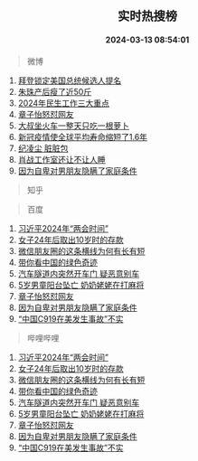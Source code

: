 <div align="center"><h2>实时热搜榜</h2><h4>2024-03-13 08:54:01</h4></div>

> 微博  

1. [拜登锁定美国总统候选人提名](https://s.weibo.com/weibo?q=%23%E6%8B%9C%E7%99%BB%E9%94%81%E5%AE%9A%E7%BE%8E%E5%9B%BD%E6%80%BB%E7%BB%9F%E5%80%99%E9%80%89%E4%BA%BA%E6%8F%90%E5%90%8D%23&t=31&band_rank=1&Refer=top)<br />
2. [朱珠产后瘦了近50斤](https://s.weibo.com/weibo?q=%E6%9C%B1%E7%8F%A0%E4%BA%A7%E5%90%8E%E7%98%A6%E4%BA%86%E8%BF%9150%E6%96%A4&t=31&band_rank=2&Refer=top)<br />
3. [2024年民生工作三大重点](https://s.weibo.com/weibo?q=%232024%E5%B9%B4%E6%B0%91%E7%94%9F%E5%B7%A5%E4%BD%9C%E4%B8%89%E5%A4%A7%E9%87%8D%E7%82%B9%23&t=31&band_rank=3&Refer=top)<br />
4. [章子怡怒怼网友](https://s.weibo.com/weibo?q=%23%E7%AB%A0%E5%AD%90%E6%80%A1%E6%80%92%E6%80%BC%E7%BD%91%E5%8F%8B%23&t=31&band_rank=4&Refer=top)<br />
5. [大叔坐火车一整天只吃一根萝卜](https://s.weibo.com/weibo?q=%23%E5%A4%A7%E5%8F%94%E5%9D%90%E7%81%AB%E8%BD%A6%E4%B8%80%E6%95%B4%E5%A4%A9%E5%8F%AA%E5%90%83%E4%B8%80%E6%A0%B9%E8%90%9D%E5%8D%9C%23&t=31&band_rank=5&Refer=top)<br />
6. [新冠疫情使全球平均寿命缩短了1.6年](https://s.weibo.com/weibo?q=%23%E6%96%B0%E5%86%A0%E7%96%AB%E6%83%85%E4%BD%BF%E5%85%A8%E7%90%83%E5%B9%B3%E5%9D%87%E5%AF%BF%E5%91%BD%E7%BC%A9%E7%9F%AD%E4%BA%861.6%E5%B9%B4%23&t=31&band_rank=6&Refer=top)<br />
7. [纪凌尘 脏脏包](https://s.weibo.com/weibo?q=%E7%BA%AA%E5%87%8C%E5%B0%98%20%E8%84%8F%E8%84%8F%E5%8C%85&t=31&band_rank=7&Refer=top)<br />
8. [肖战工作室还让不让人睡](https://s.weibo.com/weibo?q=%23%E8%82%96%E6%88%98%E5%B7%A5%E4%BD%9C%E5%AE%A4%E8%BF%98%E8%AE%A9%E4%B8%8D%E8%AE%A9%E4%BA%BA%E7%9D%A1%23&t=31&band_rank=8&Refer=top)<br />
9. [因为自卑对男朋友隐瞒了家庭条件](https://s.weibo.com/weibo?q=%23%E5%9B%A0%E4%B8%BA%E8%87%AA%E5%8D%91%E5%AF%B9%E7%94%B7%E6%9C%8B%E5%8F%8B%E9%9A%90%E7%9E%92%E4%BA%86%E5%AE%B6%E5%BA%AD%E6%9D%A1%E4%BB%B6%23&t=31&band_rank=9&Refer=top)<br />

> 知乎  


> 百度  

1. [习近平2024年“两会时间”](https://www.baidu.com/s?wd=%E4%B9%A0%E8%BF%91%E5%B9%B32024%E5%B9%B4%E2%80%9C%E4%B8%A4%E4%BC%9A%E6%97%B6%E9%97%B4%E2%80%9D&sa=fyb_news&rsv_dl=fyb_news)<br />
2. [女子24年后取出10岁时的存款](https://www.baidu.com/s?wd=%E5%A5%B3%E5%AD%9024%E5%B9%B4%E5%90%8E%E5%8F%96%E5%87%BA10%E5%B2%81%E6%97%B6%E7%9A%84%E5%AD%98%E6%AC%BE&sa=fyb_news&rsv_dl=fyb_news)<br />
3. [微信朋友圈的这条横线为何有长有短](https://www.baidu.com/s?wd=%E5%BE%AE%E4%BF%A1%E6%9C%8B%E5%8F%8B%E5%9C%88%E7%9A%84%E8%BF%99%E6%9D%A1%E6%A8%AA%E7%BA%BF%E4%B8%BA%E4%BD%95%E6%9C%89%E9%95%BF%E6%9C%89%E7%9F%AD&sa=fyb_news&rsv_dl=fyb_news)<br />
4. [带你看中国的绿色奇迹](https://www.baidu.com/s?wd=%E5%B8%A6%E4%BD%A0%E7%9C%8B%E4%B8%AD%E5%9B%BD%E7%9A%84%E7%BB%BF%E8%89%B2%E5%A5%87%E8%BF%B9&sa=fyb_news&rsv_dl=fyb_news)<br />
5. [汽车隧道内突然开车门 疑恶意别车](https://www.baidu.com/s?wd=%E6%B1%BD%E8%BD%A6%E9%9A%A7%E9%81%93%E5%86%85%E7%AA%81%E7%84%B6%E5%BC%80%E8%BD%A6%E9%97%A8+%E7%96%91%E6%81%B6%E6%84%8F%E5%88%AB%E8%BD%A6&sa=fyb_news&rsv_dl=fyb_news)<br />
6. [5岁男童阳台坠亡 奶奶姥姥在打麻将](https://www.baidu.com/s?wd=5%E5%B2%81%E7%94%B7%E7%AB%A5%E9%98%B3%E5%8F%B0%E5%9D%A0%E4%BA%A1+%E5%A5%B6%E5%A5%B6%E5%A7%A5%E5%A7%A5%E5%9C%A8%E6%89%93%E9%BA%BB%E5%B0%86&sa=fyb_news&rsv_dl=fyb_news)<br />
7. [章子怡怒怼网友](https://www.baidu.com/s?wd=%E7%AB%A0%E5%AD%90%E6%80%A1%E6%80%92%E6%80%BC%E7%BD%91%E5%8F%8B&sa=fyb_news&rsv_dl=fyb_news)<br />
8. [因为自卑对男朋友隐瞒了家庭条件](https://www.baidu.com/s?wd=%E5%9B%A0%E4%B8%BA%E8%87%AA%E5%8D%91%E5%AF%B9%E7%94%B7%E6%9C%8B%E5%8F%8B%E9%9A%90%E7%9E%92%E4%BA%86%E5%AE%B6%E5%BA%AD%E6%9D%A1%E4%BB%B6&sa=fyb_news&rsv_dl=fyb_news)<br />
9. [“中国C919在美发生事故”不实](https://www.baidu.com/s?wd=%E2%80%9C%E4%B8%AD%E5%9B%BDC919%E5%9C%A8%E7%BE%8E%E5%8F%91%E7%94%9F%E4%BA%8B%E6%95%85%E2%80%9D%E4%B8%8D%E5%AE%9E&sa=fyb_news&rsv_dl=fyb_news)<br />

> 哔哩哔哩  

1. [习近平2024年“两会时间”](https://www.baidu.com/s?wd=%E4%B9%A0%E8%BF%91%E5%B9%B32024%E5%B9%B4%E2%80%9C%E4%B8%A4%E4%BC%9A%E6%97%B6%E9%97%B4%E2%80%9D&sa=fyb_news&rsv_dl=fyb_news)<br />
2. [女子24年后取出10岁时的存款](https://www.baidu.com/s?wd=%E5%A5%B3%E5%AD%9024%E5%B9%B4%E5%90%8E%E5%8F%96%E5%87%BA10%E5%B2%81%E6%97%B6%E7%9A%84%E5%AD%98%E6%AC%BE&sa=fyb_news&rsv_dl=fyb_news)<br />
3. [微信朋友圈的这条横线为何有长有短](https://www.baidu.com/s?wd=%E5%BE%AE%E4%BF%A1%E6%9C%8B%E5%8F%8B%E5%9C%88%E7%9A%84%E8%BF%99%E6%9D%A1%E6%A8%AA%E7%BA%BF%E4%B8%BA%E4%BD%95%E6%9C%89%E9%95%BF%E6%9C%89%E7%9F%AD&sa=fyb_news&rsv_dl=fyb_news)<br />
4. [带你看中国的绿色奇迹](https://www.baidu.com/s?wd=%E5%B8%A6%E4%BD%A0%E7%9C%8B%E4%B8%AD%E5%9B%BD%E7%9A%84%E7%BB%BF%E8%89%B2%E5%A5%87%E8%BF%B9&sa=fyb_news&rsv_dl=fyb_news)<br />
5. [汽车隧道内突然开车门 疑恶意别车](https://www.baidu.com/s?wd=%E6%B1%BD%E8%BD%A6%E9%9A%A7%E9%81%93%E5%86%85%E7%AA%81%E7%84%B6%E5%BC%80%E8%BD%A6%E9%97%A8+%E7%96%91%E6%81%B6%E6%84%8F%E5%88%AB%E8%BD%A6&sa=fyb_news&rsv_dl=fyb_news)<br />
6. [5岁男童阳台坠亡 奶奶姥姥在打麻将](https://www.baidu.com/s?wd=5%E5%B2%81%E7%94%B7%E7%AB%A5%E9%98%B3%E5%8F%B0%E5%9D%A0%E4%BA%A1+%E5%A5%B6%E5%A5%B6%E5%A7%A5%E5%A7%A5%E5%9C%A8%E6%89%93%E9%BA%BB%E5%B0%86&sa=fyb_news&rsv_dl=fyb_news)<br />
7. [章子怡怒怼网友](https://www.baidu.com/s?wd=%E7%AB%A0%E5%AD%90%E6%80%A1%E6%80%92%E6%80%BC%E7%BD%91%E5%8F%8B&sa=fyb_news&rsv_dl=fyb_news)<br />
8. [因为自卑对男朋友隐瞒了家庭条件](https://www.baidu.com/s?wd=%E5%9B%A0%E4%B8%BA%E8%87%AA%E5%8D%91%E5%AF%B9%E7%94%B7%E6%9C%8B%E5%8F%8B%E9%9A%90%E7%9E%92%E4%BA%86%E5%AE%B6%E5%BA%AD%E6%9D%A1%E4%BB%B6&sa=fyb_news&rsv_dl=fyb_news)<br />
9. [“中国C919在美发生事故”不实](https://www.baidu.com/s?wd=%E2%80%9C%E4%B8%AD%E5%9B%BDC919%E5%9C%A8%E7%BE%8E%E5%8F%91%E7%94%9F%E4%BA%8B%E6%95%85%E2%80%9D%E4%B8%8D%E5%AE%9E&sa=fyb_news&rsv_dl=fyb_news)<br />
